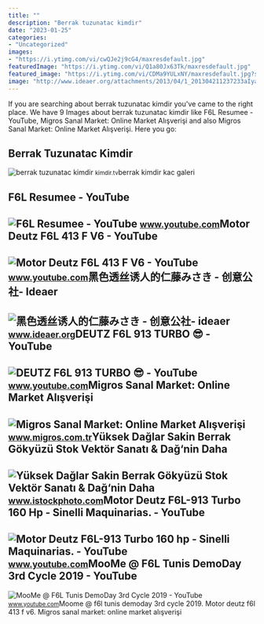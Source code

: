 ```yaml
---
title: ""
description: "Berrak tuzunatac kimdir"
date: "2023-01-25"
categories:
- "Uncategorized"
images:
- "https://i.ytimg.com/vi/cwQJe2j9cG4/maxresdefault.jpg"
featuredImage: "https://i.ytimg.com/vi/Q1a80Jx63Tk/maxresdefault.jpg"
featured_image: "https://i.ytimg.com/vi/CDMa9YULxNY/maxresdefault.jpg?sqp=-oaymwEmCIAKENAF8quKqQMa8AEB-AG-B4AC0AWKAgwIABABGGEgYShhMA8=&amp;rs=AOn4CLBn_upe9ySvOMNaO6g7tDtizBvSyQ"
image: "http://www.ideaer.org/attachments/2013/04/1_201304211237233aIya.jpg"
---
```


If you are searching about berrak tuzunatac kimdir you've came to the right place. We have 9 Images about berrak tuzunatac kimdir like F6L Resumee - YouTube, Migros Sanal Market: Online Market Alışverişi and also Migros Sanal Market: Online Market Alışverişi. Here you go:

Berrak Tuzunatac Kimdir
-----------------------

 ![berrak tuzunatac kimdir](https://kimdir.tv/wp-content/uploads/2021/03/berrak-tuzunatac-kimdir-berrak-tuzunatac-kac-13800532_3910_amp.jpg) <small>kimdir.tv</small>berrak kimdir kac galeri

F6L Resumee - YouTube
---------------------

 ![F6L Resumee - YouTube](https://i.ytimg.com/vi/CDMa9YULxNY/maxresdefault.jpg?sqp=-oaymwEmCIAKENAF8quKqQMa8AEB-AG-B4AC0AWKAgwIABABGGEgYShhMA8=&rs=AOn4CLBn_upe9ySvOMNaO6g7tDtizBvSyQ) <small>www.youtube.com</small>Motor Deutz F6L 413 F V6 - YouTube
----------------------------------

 ![Motor Deutz F6L 413 F V6 - YouTube](https://i.ytimg.com/vi/cTJvgkq-DP4/maxresdefault.jpg) <small>www.youtube.com</small>黑色透丝诱人的仁藤みさき - 创意公社- Ideaer
---------------------------

 ![黑色透丝诱人的仁藤みさき - 创意公社- ideaer](http://www.ideaer.org/attachments/2013/04/1_201304211237233aIya.jpg) <small>www.ideaer.org</small>DEUTZ F6L 913 TURBO 😎 - YouTube
-------------------------------

 ![DEUTZ F6L 913 TURBO 😎 - YouTube](https://i.ytimg.com/vi/Q1a80Jx63Tk/maxresdefault.jpg) <small>www.youtube.com</small>Migros Sanal Market: Online Market Alışverişi
---------------------------------------------

 ![Migros Sanal Market: Online Market Alışverişi](https://images.migrosone.com/sanalmarket/product/16200900/berrak-jalapeno-aci-biber-tursusu-340-gr-6dfbd7-1650x1650.jpg) <small>www.migros.com.tr</small>Yüksek Dağlar Sakin Berrak Gökyüzü Stok Vektör Sanatı &amp; Dağ‘nin Daha
------------------------------------------------------------------------

 ![Yüksek Dağlar Sakin Berrak Gökyüzü Stok Vektör Sanatı & Dağ‘nin Daha](https://media.istockphoto.com/id/1220432567/tr/vektör/yüksek-dağlar-sakin-berrak-gökyüzü.jpg?s=612x612&w=is&k=20&c=YBhuFD4a47jpq4w3Jc-3KgQ_YPoIaYPBcNTN2OAXyCg=) <small>www.istockphoto.com</small>Motor Deutz F6L-913 Turbo 160 Hp - Sinelli Maquinarias. - YouTube
-----------------------------------------------------------------

 ![Motor Deutz F6L-913 Turbo 160 hp - Sinelli Maquinarias. - YouTube](https://i.ytimg.com/vi/mkst9CtotXk/maxresdefault.jpg) <small>www.youtube.com</small>MooMe @ F6L Tunis DemoDay 3rd Cycle 2019 - YouTube
--------------------------------------------------

 ![MooMe @ F6L Tunis DemoDay 3rd Cycle 2019 - YouTube](https://i.ytimg.com/vi/cwQJe2j9cG4/maxresdefault.jpg) <small>www.youtube.com</small>Moome @ f6l tunis demoday 3rd cycle 2019. Motor deutz f6l 413 f v6. Migros sanal market: online market alışverişi
